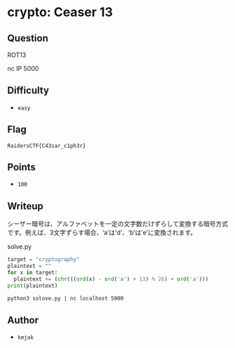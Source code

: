 # crypto: Ceaser 13
## Question

ROT13

nc IP 5000


## Difficulty
- `easy`

## Flag
```
RaidersCTF{C43sar_c1ph3r}
```

## Points
- `100`

## Writeup
シーザー暗号は、アルファベットを一定の文字数だけずらして変換する暗号方式です。例えば、3文字ずらす場合、‘a’は’d’、‘b’は’e’に変換されます。

solve.py
```python
target = "cryptography"
plaintext = ""
for x in target:
  plaintext += (chr(((ord(x) - ord('a') + 13) % 26) + ord('a')))
print(plaintext)
```

```bash
python3 solove.py | nc localhost 5000
```

## Author
- `kmjak`